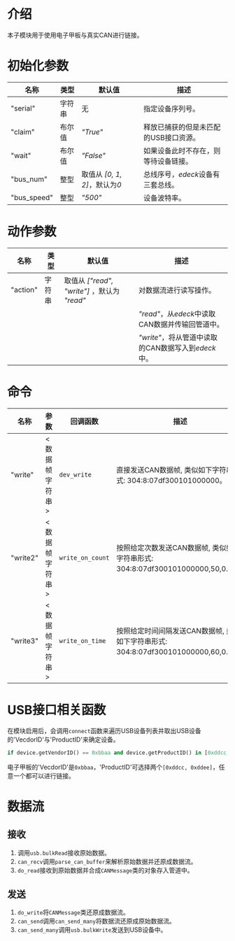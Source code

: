 # 介绍
本子模块用于使用电子甲板与真实CAN进行链接。

# 初始化参数

|名称|类型|默认值|描述|
|---|----|-----|---|
|"serial"|字符串|无|指定设备序列号。|
|"claim"|布尔值|*"True"*|释放已捕获的但是未匹配的USB接口资源。|
|"wait"|布尔值|*"False"*|如果设备此时不存在，则等待设备链接。|
|"bus_num"|整型|取值从 *[0, 1, 2]*，默认为*0*|总线序号，*edeck*设备有三套总线。|
|"bus_speed"|整型|*"500"*|设备波特率。|

# 动作参数

|名称|类型|默认值|描述|
|---|----|-----|---|
|"action"|字符串|取值从 *["read", "write"]* ，默认为 *"read"*|对数据流进行读写操作。|
||||*"read"*，从*edeck*中读取CAN数据并传输回管道中。|
||||*"write"*，将从管道中读取的CAN数据写入到*edeck*中。|

# 命令

|名称|参数|回调函数|描述|
|---|----|-------|----|
|"write"|<数据帧字符串>|`dev_write`|直接发送CAN数据帧, 类似如下字符串形式: 304:8:07df300101000000。|
|"write2"|<数据帧字符串>|`write_on_count`|按照给定次数发送CAN数据帧, 类似如下字符串形式: 304:8:07df300101000000,50,0.05。|
|"write3"|<数据帧字符串>|`write_on_time`|按照给定时间间隔发送CAN数据帧, 类似如下字符串形式: 304:8:07df300101000000,60,0.03。|

# USB接口相关函数
在模块启用后，会调用`connect`函数来遍历USB设备列表并取出USB设备的'VecdorID'与'ProductID'来确定设备。

```python
if device.getVendorID() == 0xbbaa and device.getProductID() in [0xddcc, 0xddee]:
```

电子甲板的'VecdorID'是`0xbbaa`，'ProductID'可选择两个`[0xddcc, 0xddee]`，任意一个都可以进行链接。

# 数据流

## 接收

1. 调用`usb.bulkRead`接收原始数据。
2. `can_recv`调用`parse_can_buffer`来解析原始数据并还原成数据流。
3. `do_read`接收到原始数据并合成`CANMessage`类的对象存入管道中。

## 发送

1. `do_write`将`CANMessage`类还原成数据流。
2. `can_send`调用`can_send_many`将数据流还原成原始数据流。
3. `can_send_many`调用`usb.bulkWrite`发送到USB设备中。